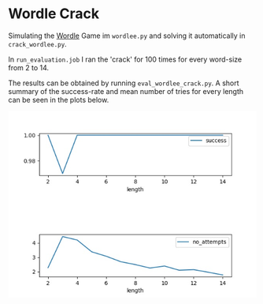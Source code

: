 # Wordle Crack

Simulating the [Wordle](https://en.wikipedia.org/wiki/Wordle) Game im `wordlee.py` and solving it automatically in `crack_wordlee.py`.

In `run_evaluation.job` I ran the 'crack' for 100 times for every word-size from 2 to 14.

The results can be obtained by running `eval_wordlee_crack.py`. A short summary of the success-rate and mean number of tries for every length can be seen in the plots below. 

![Wordle Crack Results](plots/wordlee_first_results_plot.jpg)